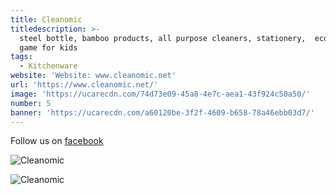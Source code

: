 ```yaml
---
title: Cleanomic
titledescription: >-
  steel bottle, bamboo products, all purpose cleaners, stationery,  ecofunopoly
  game for kids
tags:
  - Kitchenware
website: 'Website: www.cleanomic.net'
url: 'https://www.cleanomic.net/'
image: 'https://ucarecdn.com/74d73e09-45a8-4e7c-aea1-43f924c50a50/'
number: 5
banner: 'https://ucarecdn.com/a60120be-3f2f-4609-b658-78a46ebb03d7/'
---
```

Follow us on [facebook](www.facebook.com/cleanomic/) 

![Cleanomic](https://ucarecdn.com/7b300df7-91d2-437a-9676-e7c91847ea8b/ "Cleanomic")

![Cleanomic](https://ucarecdn.com/ad52c668-9ffa-44f2-b743-f03818c03124/ "Cleanomic")
